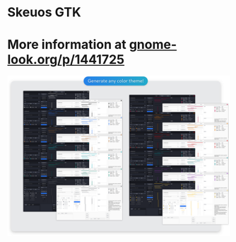 Skeuos GTK
===

# More information at [gnome-look.org/p/1441725](https://gnome-look.org/p/1441725/)

![Skeuos GTK theme colors preview](https://github.com/daniruiz/skeuos-gtk/raw/master/assets/colors-preview.png)
